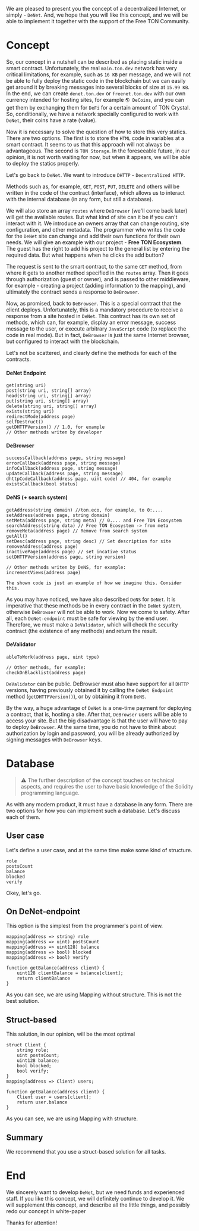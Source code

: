 We are pleased to present you the concept of a decentralized Internet, or simply - `DeNet`.
And, we hope that you will like this concept, and we will be able to implement it together with the support of the Free TON Community.

# Concept

So, our concept in a nutshell can be described as placing static inside a smart contract.
Unfortunately, the real `main.ton.dev` network has very critical limitations, for example, such as `16 KB` per message, and we will not be able to fully deploy the static code in the blockchain but we can easily get around it by breaking messages into several blocks of size at `15.99 KB`. In the end, we can create `denet.ton.dev` or `freenet.ton.dev` with our own currency intended for hosting sites, for example `🌎 DeCoins`, and you can get them by exchanging them for `DeFi` for a certain amount of TON Crystal. So, conditionally, we have a network specially configured to work with `DeNet`, their coins have a rate (value).

Now it is necessary to solve the question of how to store this very statics. There are two options. The first is to store the `HTML` code in variables at a smart contract. It seems to us that this approach will not always be advantageous. The second is `TON Storage`. In the foreseeable future, in our opinion, it is not worth waiting for now, but when it appears, we will be able to deploy the statics properly.

Let's go back to `DeNet`. We want to introduce `DHTTP` - `Decentralized HTTP`.

Methods such as, for example, `GET`, `POST`, `PUT`, `DELETE` and others will be written in the code of the contract (interface), which allows us to interact with the internal database (in any form, but still a database).

We will also store an array `routes` where `DeBrowser` (we'll come back later) will get the available routes. But what kind of site can it be if you can't interact with it. We introduce an owners array that can change routing, site configuration, and other metadata. The programmer who writes the code for the `DeNet` site can change and add their own functions for their own needs. We will give an example with our project - **Free TON Ecosystem**. The guest has the right to add his project to the general list by entering the required data. But what happens when he clicks the add button?

The request is sent to the smart contract, to the same `GET` method, from where it gets to another method specified in the `routes` array. Then it goes through authorization (guest or owner), and is passed to other middleware, for example - creating a project (adding information to the mapping), and ultimately the contract sends a response to `DeBrowser`.

Now, as promised, back to `DeBrowser`. This is a special contract that the client deploys. Unfortunately, this is a mandatory procedure to receive a response from a site hosted in `DeNet`. This contract has its own set of methods, which can, for example, display an error message, success message to the user, or execute arbitrary `JavaScript` code (to replace the code in real mode). But in fact, `DeBrowser` is just the same Internet browser, but configured to interact with the blockchain.

Let's not be scattered, and clearly define the methods for each of the contracts.

#### DeNet Endpoint
```
get(string uri) 
post(string uri, string[] array)
head(string uri, string[] array)
put(string uri, string[] array)
delete(string uri, string[] array)
exists(string uri)
redirectMode(address page)
selfDestruct()
getDHTTPVersion() // 1.0, for example
// Other methods writen by developer
```

#### DeBrowser

```
successCallback(address page, string message)
errorCallback(address page, string message)
infoCallback(address page, string message)
updateCallback(address page, string message)
dhttpCodeCallback(address page, uint code) // 404, for example
existsCallback(bool status)
```

#### DeNS (+ search system)

```
getAddress(string domain) //ton.eco, for example, to 0:....
setAddress(address page, string domain)
setMeta(address page, string meta) // 0.... and Free TON Ecosystem
searchAddress(string data) // Free TON Ecosystem -> from meta
removeMeta(address page) // Remove from search system
getAll()
setDesc(address page, string desc) // Set description for site
removeAddress(address page)
inactivePage(address page) // set incative status
setDHTTPVersion(address page, string version)

// Other methods writen by DeNS, for example:
incrementViews(address page)
```
`The shown code is just an example of how we imagine this. Consider this.`

As you may have noticed, we have also described `DeNS` for `DeNet`. It is imperative that these methods be in every contract in the `DeNet` system, otherwise `DeBrowser` will not be able to work. Now we come to safety. After all, each `DeNet-endpoint` must be safe for viewing by the end user. Therefore, we must make a `DeValidator`, which will check the security contract (the existence of any methods) and return the result.

#### DeValidator
```
ableToWork(address page, uint type)

// Other methods, for example:
checkOnBlacklist(address page)
```
`DeValidator` can be public. DeBrowser must also have support for all `DHTTP` versions, having previously obtained it by calling the `DeNet Endpoint` method (`getDHTTPVersion()`), or by obtaining it from `DeNS`.

By the way, a huge advantage of `DeNet` is a one-time payment for deploying a contract, that is, hosting a site. After that, `DeBrowser` users will be able to access your site. But the big disadvantage is that the user will have to pay to deploy `DeBrowser`. At the same time, you do not have to think about authorization by login and password, you will be already authorized by signing messages with `DeBrowser` keys.

# Database


> ⚠ The further description of the concept touches on technical aspects, and requires the user to have basic knowledge of the Solidity programming language.

As with any modern product, it must have a database in any form. There are two options for how you can implement such a database. Let's discuss each of them.

## User case
Let's define a user case, and at the same time make some kind of structure.
```
role
postsCount
balance
blocked
verify
```
Okey, let's go.

## On DeNet-endpoint
This option is the simplest from the programmer's point of view.
```
mapping(address => string) role
mapping(address => uint) postsCount
mapping(address => uint128) balance
mapping(address => bool) blocked
mapping(address => bool) verify

function getBalance(address client) {
	uint128 clientBalance = balance[client];
	return clientBalance
}
```
As you can see, we are using Mapping without structure. This is not the best solution.

## Struct-based
This solution, in our opinion, will be the most optimal
```
struct Client {
	string role;
	uint postsCount;
	uint128 balance;
	bool blocked;
	bool verify;
}
mapping(address => Client) users;

function getBalance(address client) {
	Client user = users[client];
	return user.balance
}
```
As you can see, we are using Mapping with structure.

##  Summary

We recommend that you use a struct-based solution for all tasks.

# End

We sincerely want to develop `DeNet`, but we need funds and experienced staff. If you like this concept, we will definitely continue to develop it. We will supplement this concept, and describe all the little things, and possibly redo our concept in white-paper

Thanks for attention!
